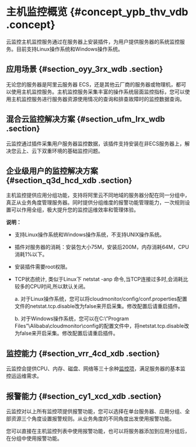 # 主机监控概览 {#concept_ypb_thv_vdb .concept}

云监控主机监控服务通过在服务器上安装插件，为用户提供服务器的系统监控服务。目前支持Linux操作系统和Windows操作系统。

## 应用场景 {#section_oyy_3rx_wdb .section}

无论您的服务器是阿里云服务器 ECS，还是其他云厂商的服务器或物理机，都可以使用主机监控服务。主机监控服务采集丰富的操作系统层面监控指标，您可以使用主机监控服务进行服务器资源使用情况的查询和排查故障时的监控数据查询。

## 混合云监控解决方案 {#section_ufm_lrx_wdb .section}

云监控通过插件采集用户服务器监控数据，该插件支持安装在非ECS服务器上，解决您云上、云下双重环境的基础监控问题。

## 企业级用户的监控解决方案 {#section_q3d_hcd_xdb .section}

主机监控提供应用分组功能，支持将阿里云不同地域的服务器分配在同一分组中，真正从业务角度管理服务器。同时提供分组维度的报警功能管理能力，一次规则设置可以作用全组，极大提升您的监控运维效率和管理体验。

**说明：** 

-   支持Linux操作系统和Windows操作系统，不支持UNIX操作系统。

-   插件对服务器的消耗：安装包大小75M，安装后200M，内存消耗64M，CPU消耗1%以下。

-   安装插件需要root权限。

-   TCP状态统计, 类似于Linux下 netstat -anp 命令,当TCP连接过多时,会消耗比较多的CPU时间,所以默认关闭。

    a. 对于Linux操作系统，您可以将cloudmonitor/config/conf.properties配置文件的netstat.tcp.disable改为false来开启采集。修改配置后请重启插件。

    b. 对于Windows操作系统，您可以在C:\\”Program Files”\\Alibaba\\cloudmonitor\\config的配置文件中，将netstat.tcp.disable改为false来开启采集。修改配置后请重启插件。


## 监控能力 {#section_vrr_4cd_xdb .section}

云监控会提供CPU、内存、磁盘、网络等三十余种[监控项](cn.zh-CN/用户指南/主机监控/监控项说明.md#)，满足服务器的基本监控运运维需求。

## 报警能力 {#section_cy1_xcd_xdb .section}

云监控对以上所有监控项提供报警功能，您可以选择在单台服务器、应用分组、全部资源三个角度设置报警规则。从业务角度的不同角度出发使用报警功能。

您可以直接在主机监控列表中使用报警功能，也可以将服务器添加到应用分组后，在分组中使用报警功能。

